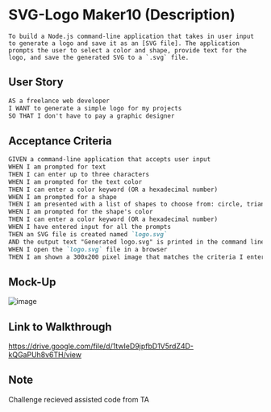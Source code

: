 # SVG-Logo Maker10 (Description)
```
To build a Node.js command-line application that takes in user input to generate a logo and save it as an [SVG file]. The application prompts the user to select a color and shape, provide text for the logo, and save the generated SVG to a `.svg` file.
```
## User Story

```md
AS a freelance web developer
I WANT to generate a simple logo for my projects
SO THAT I don't have to pay a graphic designer
```

## Acceptance Criteria

```md
GIVEN a command-line application that accepts user input
WHEN I am prompted for text
THEN I can enter up to three characters
WHEN I am prompted for the text color
THEN I can enter a color keyword (OR a hexadecimal number)
WHEN I am prompted for a shape
THEN I am presented with a list of shapes to choose from: circle, triangle, and square
WHEN I am prompted for the shape's color
THEN I can enter a color keyword (OR a hexadecimal number)
WHEN I have entered input for all the prompts
THEN an SVG file is created named `logo.svg`
AND the output text "Generated logo.svg" is printed in the command line
WHEN I open the `logo.svg` file in a browser
THEN I am shown a 300x200 pixel image that matches the criteria I entered
```

## Mock-Up
![image](https://github.com/CodyCCL/SVG-Logo-Maker10/assets/142187489/b9c0ea1f-1d81-4174-b0ee-b9c57f608850)

## Link to Walkthrough
https://drive.google.com/file/d/1twIeD9jpfbD1V5rdZ4D-kQGaPUh8v6TH/view

## Note
Challenge recieved assisted code from TA
